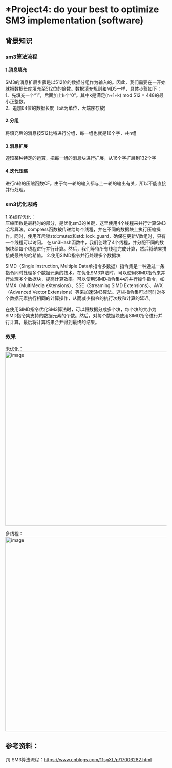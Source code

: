 # *Project4: do your best to optimize SM3 implementation (software)
## 背景知识
###  sm3算法流程
#### 1.消息填充
SM3的消息扩展步骤是以512位的数据分组作为输入的。因此，我们需要在一开始就把数据长度填充至512位的倍数。数据填充规则和MD5一样，具体步骤如下：<br>
1、先填充一个“1”，后面加上k个“0”。其中k是满足(n+1+k) mod 512 = 448的最小正整数。<br>
2、追加64位的数据长度（bit为单位，大端序存放)<br>
#### 2.分组
将填充后的消息按512比特进行分组，每一组也就是16个字，共n组
#### 3.消息扩展
遵顼某种特定的运算，把每一组的消息块进行扩展，从16个字扩展到132个字
#### 4.迭代压缩
进行n轮的压缩函数CF。由于每一轮的输入都与上一轮的输出有关，所以不能直接并行处理。
### sm3优化思路
1.多线程优化：<br>
压缩函数是最耗时的部分，是优化sm3的关键，这里使用4个线程来并行计算SM3哈希算法。compress函数被传递给每个线程，并在不同的数据块上执行压缩操作。同时，使用互斥锁std::mutex和std::lock_guard，确保在更新V数组时，只有一个线程可以访问。
在sm3Hash函数中，我们创建了4个线程，并分配不同的数据块给每个线程进行并行计算。然后，我们等待所有线程完成计算，然后将结果拼接成最终的哈希值。
2.使用SIMD指令并行处理多个数据块

SIMD（Single Instruction, Multiple Data单指令多数据）指令集是一种通过一条指令同时处理多个数据元素的技术。在优化SM3算法时，可以使用SIMD指令来并行处理多个数据块，提高计算效率。可以使用SIMD指令集中的并行操作指令，如MMX（MultiMedia eXtensions）、SSE（Streaming SIMD Extensions）、AVX（Advanced Vector Extensions）等来加速SM3算法。这些指令集可以同时对多个数据元素执行相同的计算操作，从而减少指令的执行次数和计算的延迟。

在使用SIMD指令优化SM3算法时，可以将数据分成多个块，每个块的大小为SIMD指令集支持的数据元素的个数。然后，对每个数据块使用SIMD指令进行并行计算，最后将计算结果合并得到最终的结果。
### 效果
未优化：<br>
<img width="541" alt="image" src="https://github.com/jixujin64/homework-group-37/assets/139337238/c5e39727-a99e-4e82-bedf-14ac921a2085">

多线程：<br>
<img width="606" alt="image" src="https://github.com/jixujin64/homework-group-37/assets/139337238/84ed9c64-c926-4c6d-8b6e-6adf552a7d6c">

## 参考资料：
[1] SM3算法流程：https://www.cnblogs.com/11sgXL/p/17006282.html
